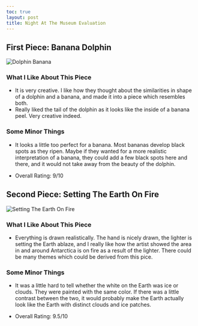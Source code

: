 ```yaml
---
toc: true
layout: post
title: Night At The Museum Evaluation
---
```


## First Piece: Banana Dolphin ##

![Dolphin Banana](https://media.discordapp.net/attachments/776200516840456232/1038976311680565309/IMG_0941.jpg?width=459&height=612)

### What I Like About This Piece ###

- It is very creative. I like how they thought about the similarities in shape of a dolphin and a banana, and made it into a piece which resembles both. 
- Really liked the tail of the dolphin as it looks like the inside of a banana peel. Very creative indeed.

### Some Minor Things ###

- It looks a little too perfect for a banana. Most bananas develop black spots as they ripen. Maybe if they wanted for a more realistic interpretation of a banana, they could add a few black spots here and there, and it would not take away from the beauty of the dolphin. 

- Overall Rating: 9/10

## Second Piece: Setting The Earth On Fire ##
![Setting The Earth On Fire](https://media.discordapp.net/attachments/776200516840456232/1038976474964828191/IMG_0943.jpg?width=459&height=612)

### What I Like About This Piece ###

- Everything is drawn realistically. The hand is nicely drawn, the lighter is setting the Earth ablaze, and I really like how the artist showed the area in and around Antarctica is on fire as a result of the lighter. There could be many themes which could be derived from this pice. 

### Some Minor Things ###

- It was a little hard to tell whether the white on the Earth was ice or clouds. They were painted with the same color. If there was a little contrast between the two, it would probably make the Earth actually look like the Earth with distinct clouds and ice patches. 

- Overall Rating: 9.5/10